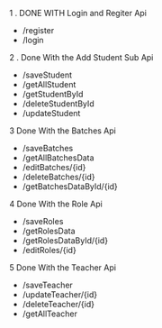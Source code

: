 1 . DONE WITH  Login and Regiter Api
   - /register
   - /login

2 . Done With the Add Student Sub Api

   - /saveStudent
   - /getAllStudent
   - /getStudentById
   - /deleteStudentById
   - /updateStudent

3    Done With the Batches Api

   - /saveBatches
   - /getAllBatchesData
   - /editBatches/{id}
   - /deleteBatches/{id}
   - /getBatchesDataById/{id}

4    Done With the Role Api

   - /saveRoles
   - /getRolesData
   - /getRolesDataById/{id}
   - /editRoles/{id}

5    Done With the Teacher Api

   - /saveTeacher
   - /updateTeacher/{id}
   - /deleteTeacher/{id}
   - /getAllTeacher
